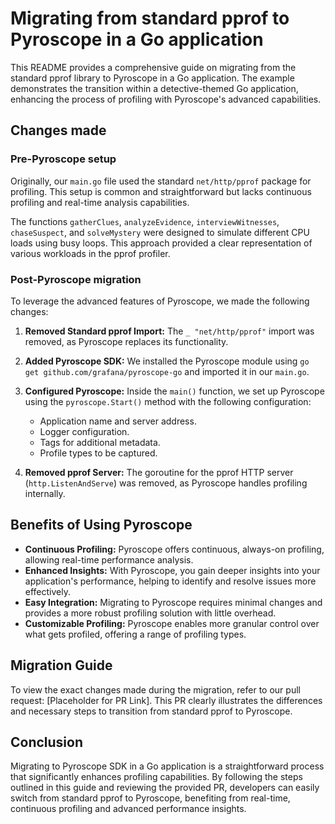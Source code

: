 # Migrating from standard pprof to Pyroscope in a Go application

This README provides a comprehensive guide on migrating from the standard pprof library to Pyroscope in a Go application. The example demonstrates the transition within a detective-themed Go application, enhancing the process of profiling with Pyroscope's advanced capabilities.

## Changes made

### Pre-Pyroscope setup

Originally, our `main.go` file used the standard `net/http/pprof` package for profiling. This setup is common and straightforward but lacks continuous profiling and real-time analysis capabilities.

The functions `gatherClues`, `analyzeEvidence`, `interviewWitnesses`, `chaseSuspect`, and `solveMystery` were designed to simulate different CPU loads using busy loops. This approach provided a clear representation of various workloads in the pprof profiler.

### Post-Pyroscope migration

To leverage the advanced features of Pyroscope, we made the following changes:

1. **Removed Standard pprof Import:** The `_ "net/http/pprof"` import was removed, as Pyroscope replaces its functionality.

2. **Added Pyroscope SDK:** We installed the Pyroscope module using `go get github.com/grafana/pyroscope-go` and imported it in our `main.go`.

3. **Configured Pyroscope:** Inside the `main()` function, we set up Pyroscope using the `pyroscope.Start()` method with the following configuration:
   - Application name and server address.
   - Logger configuration.
   - Tags for additional metadata.
   - Profile types to be captured.

4. **Removed pprof Server:** The goroutine for the pprof HTTP server (`http.ListenAndServe`) was removed, as Pyroscope handles profiling internally.

## Benefits of Using Pyroscope

- **Continuous Profiling:** Pyroscope offers continuous, always-on profiling, allowing real-time performance analysis.
- **Enhanced Insights:** With Pyroscope, you gain deeper insights into your application's performance, helping to identify and resolve issues more effectively.
- **Easy Integration:** Migrating to Pyroscope requires minimal changes and provides a more robust profiling solution with little overhead.
- **Customizable Profiling:** Pyroscope enables more granular control over what gets profiled, offering a range of profiling types.

## Migration Guide

To view the exact changes made during the migration, refer to our pull request: [Placeholder for PR Link]. This PR clearly illustrates the differences and necessary steps to transition from standard pprof to Pyroscope.

## Conclusion

Migrating to Pyroscope SDK in a Go application is a straightforward process that significantly enhances profiling capabilities. By following the steps outlined in this guide and reviewing the provided PR, developers can easily switch from standard pprof to Pyroscope, benefiting from real-time, continuous profiling and advanced performance insights.


